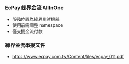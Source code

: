 ### EcPay 綠界金流 AllInOne
- 服務位置為綠界測試機器
- 使用前需調整 namespace
- 僅支援金流付款

### 綠界金流串接文件
- https://www.ecpay.com.tw/Content/files/ecpay_011.pdf